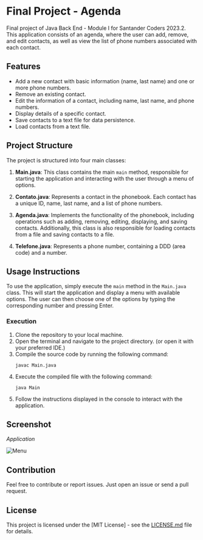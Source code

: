 # Final Project - Agenda

Final project of Java Back End - Module I for Santander Coders 2023.2.
This application consists of an agenda, where the user can add, remove, and edit contacts, as well as view the list of phone numbers associated with each contact.

## Features

- Add a new contact with basic information (name, last name) and one or more phone numbers.
- Remove an existing contact.
- Edit the information of a contact, including name, last name, and phone numbers.
- Display details of a specific contact.
- Save contacts to a text file for data persistence.
- Load contacts from a text file.

## Project Structure
The project is structured into four main classes:

1. **Main.java**: This class contains the main `main` method, responsible for starting the application and interacting with the user through a menu of options.

2. **Contato.java**: Represents a contact in the phonebook. Each contact has a unique ID, name, last name, and a list of phone numbers.

3. **Agenda.java**: Implements the functionality of the phonebook, including operations such as adding, removing, editing, displaying, and saving contacts. Additionally, this class is also responsible for loading contacts from a file and saving contacts to a file.

4. **Telefone.java**: Represents a phone number, containing a DDD (area code) and a number.

## Usage Instructions

To use the application, simply execute the `main` method in the `Main.java` class. This will start the application and display a menu with available options. The user can then choose one of the options by typing the corresponding number and pressing Enter.


### Execution
1. Clone the repository to your local machine.
2. Open the terminal and navigate to the project directory. (or open it with your preferred IDE.)
3. Compile the source code by running the following command:
    ```
    javac Main.java
    ```
4. Execute the compiled file with the following command:
    ```
    java Main
    ```
5. Follow the instructions displayed in the console to interact with the application.

## Screenshot

*Application*

![Menu](screenshot/Screenshot1.png)


## Contribution

Feel free to contribute or report issues. Just open an issue or send a pull request.

## License

This project is licensed under the [MIT License] - see the [LICENSE.md](LICENSE.md) file for details.
